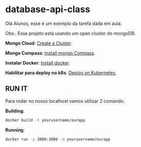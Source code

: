 # database-api-class
Olá Alunos, esse é um exemplo da tarefa dada em aula.

Obs:. Esse projeto está usando um open cluster do mongoDB. 

**Mongo Cloud**: [Create a Cluster](https://cloud.mongodb.com/).

**Mongo Compass**: [Install mongo Compass](https://www.mongodb.com/try/download/compass/).

**Instalar Docker**: [Install docker](https://docs.docker.com/get-docker/).

**Habilitar para deploy no k8s**: [Deploy on Kubernetes](https://docs.docker.com/docker-for-windows/kubernetes/).

## RUN IT

Para rodar no nosso localhost vamos utilizar 2 comando.

**Building**:

```sh
docker build -t yourusername/ourapp
```
**Running**:
```sh
docker run -p 3000:3000 -d yourusername/ourapp
```
